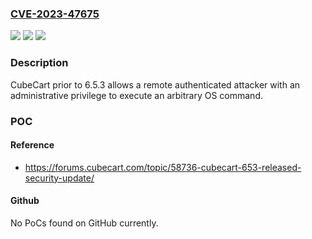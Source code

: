 ### [CVE-2023-47675](https://cve.mitre.org/cgi-bin/cvename.cgi?name=CVE-2023-47675)
![](https://img.shields.io/static/v1?label=Product&message=CubeCart&color=blue)
![](https://img.shields.io/static/v1?label=Version&message=prior%20to%206.5.3%20&color=brightgreen)
![](https://img.shields.io/static/v1?label=Vulnerability&message=OS%20command%20injection&color=brightgreen)

### Description

CubeCart prior to 6.5.3 allows a remote authenticated attacker with an administrative privilege to execute an arbitrary OS command.

### POC

#### Reference
- https://forums.cubecart.com/topic/58736-cubecart-653-released-security-update/

#### Github
No PoCs found on GitHub currently.

